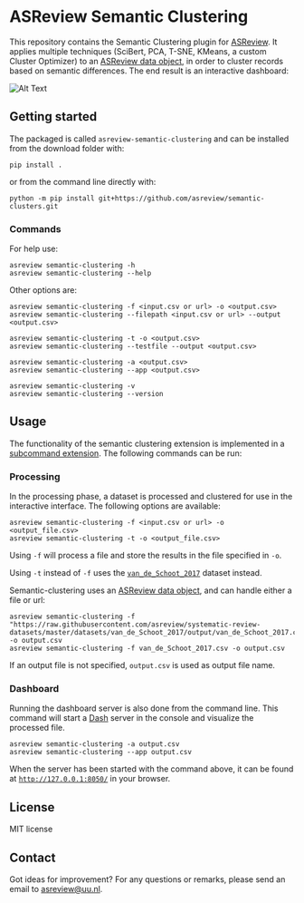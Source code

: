 # ASReview Semantic Clustering
This repository contains the Semantic Clustering plugin for
[ASReview](https://github.com/asreview/asreview). It applies multiple techniques
(SciBert, PCA, T-SNE, KMeans, a custom Cluster Optimizer) to an [ASReview data
object](https://asreview.readthedocs.io/en/latest/API/generated/asreview.data.ASReviewData.html#asreview.data.ASReviewData),
in order to cluster records based on semantic differences. The end result is an
interactive dashboard:

![Alt Text](/docs/cord19_semantic_clusters.gif)


## Getting started

The packaged is called `asreview-semantic-clustering` and can be installed from the download folder with:

```shell
pip install .
```
or from the command line directly with:

```shell
python -m pip install git+https://github.com/asreview/semantic-clusters.git
```

### Commands

For help use:

```shell
asreview semantic-clustering -h
asreview semantic-clustering --help
```

Other options are:

```shell
asreview semantic-clustering -f <input.csv or url> -o <output.csv>
asreview semantic-clustering --filepath <input.csv or url> --output <output.csv>
```

```shell
asreview semantic-clustering -t -o <output.csv>
asreview semantic-clustering --testfile --output <output.csv>
```

```shell
asreview semantic-clustering -a <output.csv>
asreview semantic-clustering --app <output.csv>
```

```shell
asreview semantic-clustering -v
asreview semantic-clustering --version
```


## Usage
The functionality of the semantic clustering extension is implemented in a [subcommand extension](https://asreview.readthedocs.io/en/latest/API/extension_dev.html#subcommand-extensions). The
following commands can be run:

### Processing
In the processing phase, a dataset is processed and clustered for use in the interactive interface. The following options are available:

```shell
asreview semantic-clustering -f <input.csv or url> -o <output_file.csv>
asreview semantic-clustering -t -o <output_file.csv>
```

Using `-f` will process a file and store the results in the file specified in `-o`. 

Using `-t` instead of `-f` uses the [`van_de_Schoot_2017`](https://asreview.readthedocs.io/en/latest/intro/datasets.html?highlight=ptsd#featured-datasets) dataset instead. 

Semantic-clustering uses an [ASReview data object](https://asreview.readthedocs.io/en/latest/API/generated/asreview.data.ASReviewData.html#asreview.data.ASReviewData), and can handle either a file or url:

```shell
asreview semantic-clustering -f "https://raw.githubusercontent.com/asreview/systematic-review-datasets/master/datasets/van_de_Schoot_2017/output/van_de_Schoot_2017.csv" -o output.csv
asreview semantic-clustering -f van_de_Schoot_2017.csv -o output.csv
```

If an output file is not specified, `output.csv` is used as output file name.

### Dashboard
Running the dashboard server is also done from the command line. This command will start a [Dash](https://plotly.com/dash/) server in the console and visualize the processed file.

```shell
asreview semantic-clustering -a output.csv
asreview semantic-clustering --app output.csv
```

When the server has been started with the command above, it can be found at [`http://127.0.0.1:8050/`](http://127.0.0.1:8050/) in
your browser.

## License

MIT license

## Contact
Got ideas for improvement? For any questions or remarks, please send an email to
[asreview@uu.nl](mailto:asreview@uu.nl).

